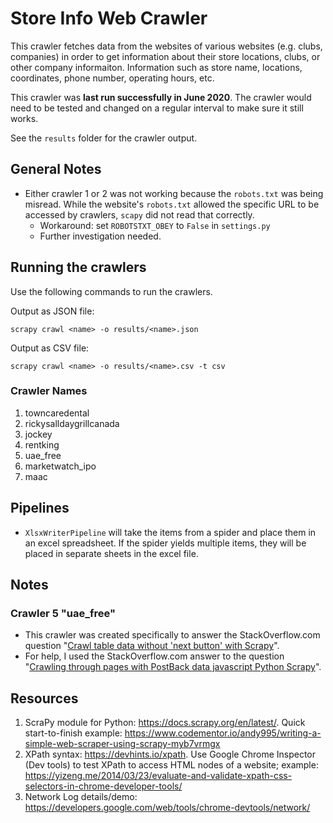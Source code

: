 # Store Info Web Crawler

This crawler fetches data from the websites of various websites (e.g. clubs, companies) in order to get information 
about their store locations, clubs, or other company informaiton. Information such as store name, locations, 
coordinates, phone number, operating hours, etc.

This crawler was **last run successfully in June 2020**. The crawler would need to be tested and changed on a regular 
interval to make sure it still works.

See the `results` folder for the crawler output.

## General Notes

* Either crawler 1 or 2 was not working because the `robots.txt` was being misread. While the website's `robots.txt` 
  allowed the specific URL to be accessed by crawlers, `scapy` did not read that correctly.
    * Workaround: set `ROBOTSTXT_OBEY` to `False` in `settings.py`
    * Further investigation needed. 

## Running the crawlers

Use the following commands to run the crawlers.

Output as JSON file:
```
scrapy crawl <name> -o results/<name>.json
```

Output as CSV file:
```
scrapy crawl <name> -o results/<name>.csv -t csv
```

### Crawler Names

1. towncaredental
2. rickysalldaygrillcanada
3. jockey
4. rentking
5. uae_free
6. marketwatch_ipo
7. maac

## Pipelines

* `XlsxWriterPipeline` will take the items from a spider and place them in an excel spreadsheet. If the spider yields
  multiple items, they will be placed in separate sheets in the excel file.

## Notes 

### Crawler 5 "uae_free"

* This crawler was created specifically to answer the StackOverflow.com question
"[Crawl table data without 'next button' with Scrapy](https://stackoverflow.com/questions/62669269/crawl-table-data-without-next-button-with-scrapy)".
* For help, I used the StackOverflow.com answer to the question 
"[Crawling through pages with PostBack data javascript Python Scrapy](https://stackoverflow.com/a/28976674/6288413)".


## Resources

1.	ScraPy module for Python: <https://docs.scrapy.org/en/latest/>. Quick start-to-finish example: <https://www.codementor.io/andy995/writing-a-simple-web-scraper-using-scrapy-myb7vrmgx>
2.	XPath syntax: <https://devhints.io/xpath>. Use Google Chrome Inspector (Dev tools) to test XPath to access HTML nodes of a website; example: <https://yizeng.me/2014/03/23/evaluate-and-validate-xpath-css-selectors-in-chrome-developer-tools/>
3.	Network Log details/demo: <https://developers.google.com/web/tools/chrome-devtools/network/>
